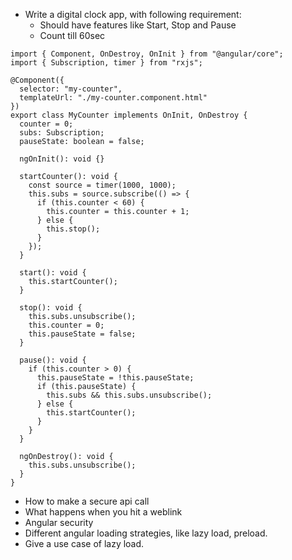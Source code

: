 * Write a digital clock app, with following requirement:
    * Should have features like Start, Stop and Pause
    * Count till 60sec

```
import { Component, OnDestroy, OnInit } from "@angular/core";
import { Subscription, timer } from "rxjs";

@Component({
  selector: "my-counter",
  templateUrl: "./my-counter.component.html"
})
export class MyCounter implements OnInit, OnDestroy {
  counter = 0;
  subs: Subscription;
  pauseState: boolean = false;

  ngOnInit(): void {}

  startCounter(): void {
    const source = timer(1000, 1000);
    this.subs = source.subscribe(() => {
      if (this.counter < 60) {
        this.counter = this.counter + 1;
      } else {
        this.stop();
      }
    });
  }

  start(): void {
    this.startCounter();
  }

  stop(): void {
    this.subs.unsubscribe();
    this.counter = 0;
    this.pauseState = false;
  }

  pause(): void {
    if (this.counter > 0) {
      this.pauseState = !this.pauseState;
      if (this.pauseState) {
        this.subs && this.subs.unsubscribe();
      } else {
        this.startCounter();
      }
    }
  }

  ngOnDestroy(): void {
    this.subs.unsubscribe();
  }
}

```

* How to make a secure api call
* What happens when you hit a weblink
* Angular security
* Different angular loading strategies, like lazy load, preload.
* Give a use case of lazy load.
